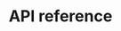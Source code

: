 ---
pcx_content_type: navigation
title: API reference
external_link: /api/operations/notification-alert-types-get-alert-types
weight: 5
_build:
  publishResources: false
  render: never
---